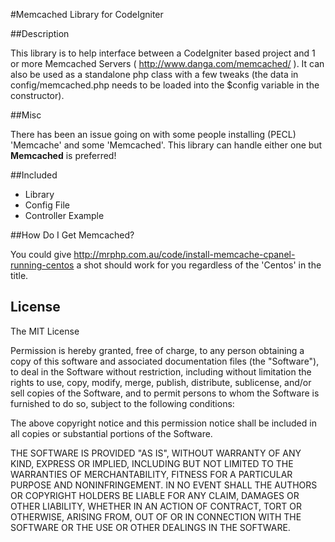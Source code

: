 #Memcached Library for CodeIgniter

##Description

This library is to help interface between a CodeIgniter based project and 1 or more Memcached Servers ( http://www.danga.com/memcached/ ). It can also be used as a standalone php class with a few tweaks (the data in config/memcached.php needs to be loaded into the $config variable in the constructor).

##Misc

There has been an issue going on with some people installing (PECL) 'Memcache' and some 'Memcached'. This library can handle either one but **Memcached** is preferred!

##Included

- Library
- Config File
- Controller Example

##How Do I Get Memcached?

You could give http://mrphp.com.au/code/install-memcache-cpanel-running-centos a shot
should work for you regardless of the 'Centos' in the title.

## License

The MIT License

Permission is hereby granted, free of charge, to any person obtaining a copy
of this software and associated documentation files (the "Software"), to deal
in the Software without restriction, including without limitation the rights
to use, copy, modify, merge, publish, distribute, sublicense, and/or sell
copies of the Software, and to permit persons to whom the Software is
furnished to do so, subject to the following conditions:

The above copyright notice and this permission notice shall be included in
all copies or substantial portions of the Software.

THE SOFTWARE IS PROVIDED "AS IS", WITHOUT WARRANTY OF ANY KIND, EXPRESS OR
IMPLIED, INCLUDING BUT NOT LIMITED TO THE WARRANTIES OF MERCHANTABILITY,
FITNESS FOR A PARTICULAR PURPOSE AND NONINFRINGEMENT. IN NO EVENT SHALL THE
AUTHORS OR COPYRIGHT HOLDERS BE LIABLE FOR ANY CLAIM, DAMAGES OR OTHER
LIABILITY, WHETHER IN AN ACTION OF CONTRACT, TORT OR OTHERWISE, ARISING FROM,
OUT OF OR IN CONNECTION WITH THE SOFTWARE OR THE USE OR OTHER DEALINGS IN
THE SOFTWARE.